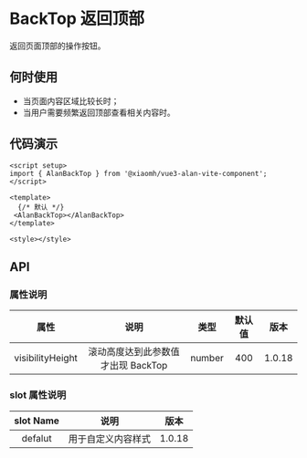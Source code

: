 # BackTop 返回顶部

返回页面顶部的操作按钮。

## 何时使用

* 当页面内容区域比较长时；
* 当用户需要频繁返回顶部查看相关内容时。

## 代码演示

 <AlanBackTop></AlanBackTop>

```tsx
<script setup>
import { AlanBackTop } from '@xiaomh/vue3-alan-vite-component';
</script>

<template>
  {/* 默认 */}
 <AlanBackTop></AlanBackTop>
</template>

<style></style>

```

## API

### 属性说明

| 属性   | 说明 |   类型  | 默认值  | 版本  |
| :-------------: | :----------: | :------------: | :------------: | :------------: |
| visibilityHeight |   滚动高度达到此参数值才出现 BackTop   | number  | 400 | 1.0.18|

### slot 属性说明

| slot Name   | 说明     | 版本  |
| :-------------: | :----------: | :------------: |
| defalut |   用于自定义内容样式   | 1.0.18|
